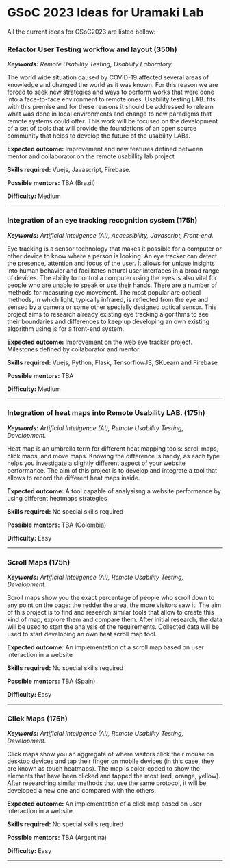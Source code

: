# GSoC 2023 Ideas for Uramaki Lab

All the current ideas for GSoC2023 are listed bellow:



### Refactor User Testing workflow and layout (350h)
***Keywords:** Remote Usability Testing, Usability Laboratory.*

The world wide situation caused by COVID-19 affected several areas of knowledge and changed the world as it was known. For this reason we are forced to seek new strategies and ways to perform works that were done into a face-to-face environment to remote ones.
Usability testing LAB. fits with this premise and for these reasons it should be addressed to relearn what was done in local environments and change to new paradigms that remote systems could offer. This work will be focused on the development of a set of tools that will provide the foundations of an open source community that helps to develop the future of the usability LABs.

**Expected outcome:** Improvement and new features defined between mentor and collaborator on the remote usabillity lab project

**Skills required:** Vuejs, Javascript, Firebase.

**Possible mentors:**  TBA (Brazil)

**Difficulty:** Medium

---
### Integration of an eye tracking recognition system (175h)
***Keywords:** Artificial Inteligence (AI), Accessibility, Javascript, Front-end.*

Eye tracking is a sensor technology that makes it possible for a computer or other device to know where a person is looking. An eye tracker can detect the presence, attention and focus of the user. It allows for unique insights into human behavior and facilitates natural user interfaces in a broad range of devices. The ability to control a computer using the eyes is also vital for people who are unable to speak or use their hands. 
There are a number of methods for measuring eye movement. The most popular are optical methods, in which light, typically infrared, is reflected from the eye and sensed by a camera or some other specially designed optical sensor. This project aims to research already existing eye tracking algorithms to see their boundaries and differences to keep up developing an own existing algorithm using js for a front-end system.

**Expected outcome:** Improvement on the web eye tracker project. Milestones defined by collaborator and mentor.

**Skills required:** Vuejs, Python, Flask, TensorflowJS, SKLearn and Firebase

**Possible mentors:** TBA

**Difficulty:** Medium

---

###  Integration of heat maps into Remote Usability LAB. (175h)
***Keywords:** Artificial Inteligence (AI), Remote Usability Testing, Development.*

Heat map is an umbrella term for different heat mapping tools: scroll maps, click maps, and move maps. Knowing the difference is handy, as each type helps you investigate a slightly different aspect of your website performance.
The aim of this project is to develop and integrate a tool that allows to record the different heat maps inside.

**Expected outcome:** A tool capable of analysisng a website performance by using different heatmaps strategies

**Skills required:** No special skills required

**Possible mentors:** TBA (Colombia)

**Difficulty:** Easy

---

### Scroll Maps (175h)
***Keywords:** Artificial Inteligence (AI), Remote Usability Testing, Development.*

Scroll maps show you the exact percentage of people who scroll down to any point on the page: the redder the area, the more visitors saw it. 
The aim of this project is to find and research similar tools that allow to create this kind of map, explore them and compare them. 
After initial research, the data will be used to start the analysis of the requirements. Collected data will be used to start developing an own heat scroll map tool.

**Expected outcome:** An implementation of a scroll map based on user interaction in a website

**Skills required:** No special skills required

**Possible mentors:** TBA (Spain)

**Difficulty:** Easy

---

### Click Maps (175h)
***Keywords:** Artificial Inteligence (AI), Remote Usability Testing, Development.*

Click maps show you an aggregate of where visitors click their mouse on desktop devices and tap their finger on mobile devices (in this case, they are known as touch heatmaps). The map is color-coded to show the elements that have been clicked and tapped the most (red, orange, yellow). After researching similar methods that use the same protocol, it will be developed a new one and compared with the others.

**Expected outcome:** An implementation of a click map based on user interaction in a website

**Skills required:** No special skills required

**Possible mentors:** TBA (Argentina)

**Difficulty:** Easy

---


